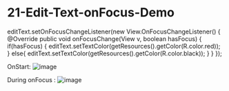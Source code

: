 # 21-Edit-Text-onFocus-Demo

editText.setOnFocusChangeListener(new View.OnFocusChangeListener() {
            @Override
            public void onFocusChange(View v, boolean hasFocus) {
                if(hasFocus) {
                    editText.setTextColor(getResources().getColor(R.color.red));
                }
                else{
                    editText.setTextColor(getResources().getColor(R.color.black));
                }
            }
        });
        
        
OnStart:
![image](https://user-images.githubusercontent.com/122344020/235820858-1c9bc9ae-8fe8-49ca-841f-2d64e11b30f6.png)

During onFocus : 
![image](https://user-images.githubusercontent.com/122344020/235820880-5683a7f3-3f27-45c2-a698-feda95e65830.png)
